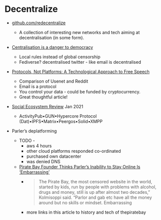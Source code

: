 Decentralize
============

* [github.com/redecentralize](https://github.com/redecentralize/alternative-internet)
    * A collection of interesting new networks and tech aiming at decentralisation (in some form). 

* [Centralisation is a danger to democracy](https://redecentralize.org/blog/2021/01/18/centralization-is-a-danger-to-democracy)
    * Local rules instead of global censorship
    * Fediverse? decentralised twitter - like email is decentralised

* [Protocols, Not Platforms: A Technological Approach to Free Speech](https://knightcolumbia.org/content/protocols-not-platforms-a-technological-approach-to-free-speech)
    * Comparison of Usenet and Reddit
    * Email is a protocol
    * You control your data - could be funded by cryptocurrency.
    * Great thoughtful article!
* [Social Ecosystem Review](https://matrix.org/_matrix/media/r0/download/twitter.modular.im/981b258141aa0b197804127cd2f7d298757bad20) Jan 2021
    * ActivityPub•GUN•Hypercore Protocol (Dat)•IPFS•Matrix•Peergos•Solid•XMPP

* Parler’s deplatforming
    * TODO - 
        * aws 4 hours
        * other cloud platforms responded co-ordinated
        * purchased own datacenter
        * was denied DNS
    * [Pirate Bay Founder Thinks Parler’s Inability to Stay Online Is ‘Embarrassing’](https://www.vice.com/en/article/3an7pn/pirate-bay-founder-thinks-parlers-inability-to-stay-online-is-embarrassing)
        * > The Pirate Bay, the most censored website in the world, started by kids, run by people with problems with alcohol, drugs and money, still is up after almost two decades,” Kolmisoppi said. “Parlor and gab etc have all the money around but no skills or mindset. Embarrassing
        * more links in this article to history and tech of thepiratebay
